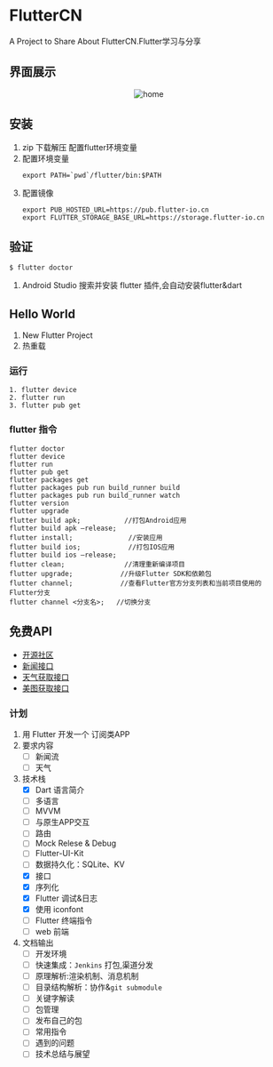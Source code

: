 # FlutterCN
A Project to Share About FlutterCN.Flutter学习与分享

## 界面展示
<div align="center">

![home](http://img.1991th.com/tuchongeter/tech/fluttercn_home.png!480jpg)

</div>

## 安装
1. zip 下载解压 配置flutter环境变量
2. 配置环境变量
	```
    export PATH=`pwd`/flutter/bin:$PATH
	```
3. 配置镜像
	```
    export PUB_HOSTED_URL=https://pub.flutter-io.cn
    export FLUTTER_STORAGE_BASE_URL=https://storage.flutter-io.cn
	```

## 验证
```
$ flutter doctor
```
1. Android Studio 搜索并安装 flutter 插件,会自动安装flutter&dart

## Hello World
1. New Flutter Project
2. 热重载

### 运行
```
1. flutter device
2. flutter run
3. flutter pub get
```

### flutter 指令
```
flutter doctor
flutter device
flutter run
flutter pub get
flutter packages get
flutter packages pub run build_runner build
flutter packages pub run build_runner watch
flutter version
flutter upgrade
flutter build apk;           //打包Android应用
flutter build apk –release;
flutter install;              //安装应用
flutter build ios;            //打包IOS应用
flutter build ios –release;
flutter clean;               //清理重新编译项目
flutter upgrade;            //升级Flutter SDK和依赖包
flutter channel;            //查看Flutter官方分支列表和当前项目使用的Flutter分支
flutter channel <分支名>;   //切换分支
```

## 免费API
- [开源社区](https://www.apiopen.top/api.html#top)
- [新闻接口](https://www.apiopen.top/journalismApi)
- [天气获取接口](https://www.apiopen.top/weatherApi?city=成都)
- [美图获取接口](https://www.apiopen.top/meituApi?page=1)

### 计划
1. 用 Flutter 开发一个 订阅类APP
2. 要求内容
    - [ ] 新闻流
    - [ ] 天气
3. 技术栈
    - [x] Dart 语言简介
	- [ ] 多语言		
    - [ ] MVVM		
    - [ ] 与原生APP交互					
    - [ ] 路由
	- [ ] Mock Relese & Debug
    - [ ] Flutter-UI-Kit					
    - [ ] 数据持久化：SQLite、KV
    - [x] 接口
    - [x] 序列化
    - [x] Flutter 调试&日志
	- [x] 使用 iconfont
	- [ ] Flutter 终端指令
    - [ ] web 前端		
4. 文档输出
    - [ ] 开发环境
	- [ ] 快速集成：`Jenkins` 打包,渠道分发
    - [ ] 原理解析:渲染机制、消息机制
    - [ ] 目录结构解析：协作&`git submodule`        
    - [ ] 关键字解读
    - [ ] 包管理
    - [ ] 发布自己的包
    - [ ] 常用指令
    - [ ] 遇到的问题
    - [ ] 技术总结与展望

